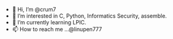 - 👋 Hi, I’m @crum7
- 👀 I’m interested in C, Python, Informatics Security, assemble.
- 🌱 I’m currently learning LPIC.
- 📫 How to reach me ...@linupen777

<!---
crum7/crum7 is a ✨ special ✨ repository because its `README.md` (this file) appears on your GitHub profile.
You can click the Preview link to take a look at your changes.
--->
